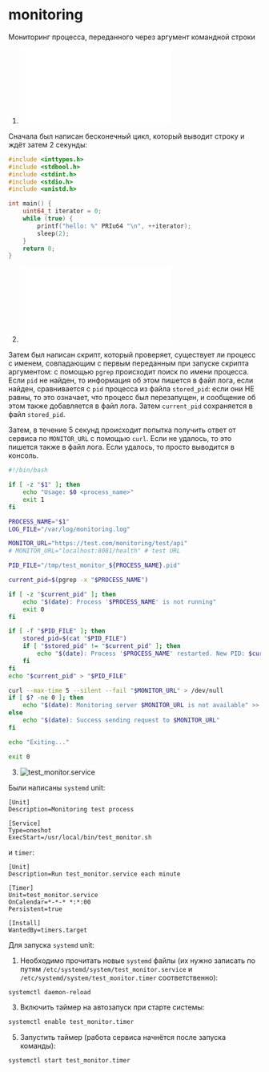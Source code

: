 # monitoring
Мониторинг процесса, переданного через аргумент командной строки

1. ![inf_loop.c](./inf_loop.c)

Сначала был написан бесконечный цикл, который выводит строку и ждёт затем 2 секунды:

```c fold title:inf_loop.c
#include <inttypes.h>
#include <stdbool.h>
#include <stdint.h>
#include <stdio.h>
#include <unistd.h>

int main() {
    uint64_t iterator = 0;
    while (true) {
        printf("hello: %" PRIu64 "\n", ++iterator);
        sleep(2);
    }
    return 0;
}
```

2. ![test_monitor.sh](./test_monitor.sh)
   
Затем был написан скрипт, который проверяет, существует ли процесс с именем, совпадающим с первым переданным при запуске скрипта аргументом: с помощью `pgrep` происходит поиск по имени процесса. Если `pid` не найден, то информация об этом пишется в файл лога, если найден, сравнивается с `pid` процесса из файла `stored_pid`: если они НЕ равны, то это означает, что процесс был перезапущен, и сообщение об этом также добавляется в файл лога. Затем `current_pid` сохраняется в файл `stored_pid`.

Затем, в течение 5 секунд происходит попытка получить ответ от сервиса по `MONITOR_URL` с помощью `curl`. Если не удалось, то это пишется также в файл лога. Если удалось, то просто выводится в консоль.

```bash
#!/bin/bash

if [ -z "$1" ]; then
    echo "Usage: $0 <process_name>"
    exit 1
fi

PROCESS_NAME="$1"
LOG_FILE="/var/log/monitoring.log"

MONITOR_URL="https://test.com/monitoring/test/api"
# MONITOR_URL="localhost:8081/health" # test URL

PID_FILE="/tmp/test_monitor_${PROCESS_NAME}.pid"

current_pid=$(pgrep -x "$PROCESS_NAME")

if [ -z "$current_pid" ]; then
    echo "$(date): Process '$PROCESS_NAME' is not running"
    exit 0
fi

if [ -f "$PID_FILE" ]; then
    stored_pid=$(cat "$PID_FILE")
    if [ "$stored_pid" != "$current_pid" ]; then
        echo "$(date): Process '$PROCESS_NAME' restarted. New PID: $current_pid" >> "$LOG_FILE"
    fi
fi
echo "$current_pid" > "$PID_FILE"

curl --max-time 5 --silent --fail "$MONITOR_URL" > /dev/null
if [ $? -ne 0 ]; then
    echo "$(date): Monitoring server $MONITOR_URL is not available" >> "$LOG_FILE"
else
    echo "$(date): Success sending request to $MONITOR_URL"
fi

echo "Exiting..."

exit 0
```

3. ![test_monitor.service](./test_monitor.service)

Были написаны `systemd` unit:

```service
[Unit]
Description=Monitoring test process

[Service]
Type=oneshot
ExecStart=/usr/local/bin/test_monitor.sh
```

и `timer`:
```service
[Unit]
Description=Run test_monitor.service each minute

[Timer]
Unit=test_monitor.service
OnCalendar=*-*-* *:*:00
Persistent=true

[Install]
WantedBy=timers.target
```

Для запуска `systemd` unit:
1. Необходимо прочитать новые `systemd` файлы (их нужно записать по путям `/etc/systemd/system/test_monitor.service` и `/etc/systemd/system/test_monitor.timer` соответственно):
```bash
systemctl daemon-reload
```
3. Включить таймер на автозапуск при старте системы:
```bash
systemctl enable test_monitor.timer
```
5. Запустить таймер (работа сервиса начнётся после запуска команды):
```bash
systemctl start test_monitor.timer
```
